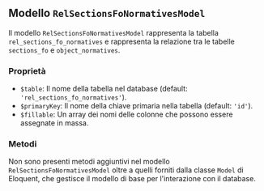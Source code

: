 ## Modello `RelSectionsFoNormativesModel`

Il modello `RelSectionsFoNormativesModel` rappresenta la tabella `rel_sections_fo_normatives` e rappresenta la relazione tra le tabelle `sections_fo` e `object_normatives`.

### Proprietà

* `$table`: Il nome della tabella nel database (default: `'rel_sections_fo_normatives'`).
* `$primaryKey`: Il nome della chiave primaria nella tabella (default: `'id'`).
* `$fillable`: Un array dei nomi delle colonne che possono essere assegnate in massa.

### Metodi

Non sono presenti metodi aggiuntivi nel modello `RelSectionsFoNormativesModel` oltre a quelli forniti dalla classe `Model` di Eloquent, che gestisce il modello di base per l'interazione con il database.
